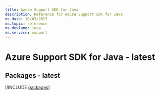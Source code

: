 ```yaml
---
title: Azure Support SDK for Java
description: Reference for Azure Support SDK for Java
ms.date: 10/03/2025
ms.topic: reference
ms.devlang: java
ms.service: support
---
```

# Azure Support SDK for Java - latest
## Packages - latest
[!INCLUDE [packages](support-index.md)]